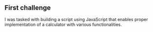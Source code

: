 ## First challenge

I was tasked with building a script using JavaScript that enables proper implementation of a calculator with various functionalities.
